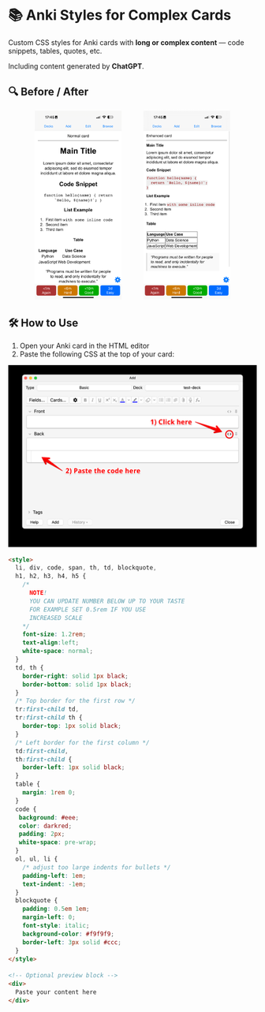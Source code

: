 # 📚 Anki Styles for Complex Cards

Custom CSS styles for Anki cards with **long or complex content** — code snippets, tables, quotes, etc.

Including content generated by **ChatGPT**.

## 🔍 Before / After

<p align="center">
  <img src="assets/before.png" width="35%" />
  <span>&nbsp;&nbsp;&nbsp;&nbsp;&nbsp;&nbsp;&nbsp;&nbsp;&nbsp;</span>
  <img src="assets/after.png" width="35%" />
</p>

## 🛠️ How to Use

1. Open your Anki card in the HTML editor
2. Paste the following CSS at the top of your card:

![Guide](assets/guide.png)

```html
<style>
  li, div, code, span, th, td, blockquote,
  h1, h2, h3, h4, h5 {
    /* 
      NOTE!
      YOU CAN UPDATE NUMBER BELOW UP TO YOUR TASTE
      FOR EXAMPLE SET 0.5rem IF YOU USE
      INCREASED SCALE
    */
    font-size: 1.2rem;
    text-align:left;
    white-space: normal;
  }
  td, th {
    border-right: solid 1px black;
    border-bottom: solid 1px black;
  }
  /* Top border for the first row */
  tr:first-child td,
  tr:first-child th {
    border-top: 1px solid black;
  }
  /* Left border for the first column */
  td:first-child,
  th:first-child {
    border-left: 1px solid black;
  }
  table {
    margin: 1rem 0;
  }
  code {
   background: #eee;
   color: darkred;
   padding: 2px;
   white-space: pre-wrap;
  }
  ol, ul, li {
    /* adjust too large indents for bullets */
    padding-left: 1em;
    text-indent: -1em;
  }
  blockquote {
    padding: 0.5em 1em;
    margin-left: 0;
    font-style: italic;
    background-color: #f9f9f9;
    border-left: 3px solid #ccc;
  }
</style>

<!-- Optional preview block -->
<div>
  Paste your content here
</div>
```
